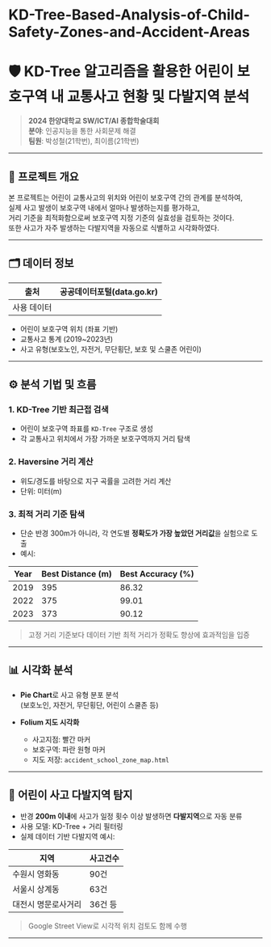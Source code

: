 # KD-Tree-Based-Analysis-of-Child-Safety-Zones-and-Accident-Areas

# 🛡️ KD-Tree 알고리즘을 활용한 어린이 보호구역 내 교통사고 현황 및 다발지역 분석

> **2024 한양대학교 SW/ICT/AI 종합학술대회**  
> **분야**: 인공지능을 통한 사회문제 해결  
> **팀원**: 박성철(21학번), 최이름(21학번)

---

## 📌 프로젝트 개요

본 프로젝트는 어린이 교통사고의 위치와 어린이 보호구역 간의 관계를 분석하여,  
실제 사고 발생이 보호구역 내에서 얼마나 발생하는지를 평가하고,  
거리 기준을 최적화함으로써 보호구역 지정 기준의 실효성을 검토하는 것이다.  
또한 사고가 자주 발생하는 다발지역을 자동으로 식별하고 시각화하였다.

---

## 🗂️ 데이터 정보

| 출처 | 공공데이터포털(data.go.kr) |
|------|------------------------------|
| 사용 데이터 |
- 어린이 보호구역 위치 (좌표 기반)
- 교통사고 통계 (2019~2023년)
- 사고 유형(보호노인, 자전거, 무단횡단, 보호 및 스쿨존 어린이)

---

## ⚙️ 분석 기법 및 흐름

### 1. KD-Tree 기반 최근접 검색
- 어린이 보호구역 좌표를 `KD-Tree` 구조로 생성
- 각 교통사고 위치에서 가장 가까운 보호구역까지 거리 탐색

### 2. Haversine 거리 계산
- 위도/경도를 바탕으로 지구 곡률을 고려한 거리 계산
- 단위: 미터(m)

### 3. 최적 거리 기준 탐색
- 단순 반경 300m가 아니라, 각 연도별 **정확도가 가장 높았던 거리값**을 실험으로 도출
- 예시:

| Year | Best Distance (m) | Best Accuracy (%) |
|------|-------------------|--------------------|
| 2019 | 395               | 86.32              |
| 2022 | 375               | 99.01              |
| 2023 | 373               | 90.12              |

> 고정 거리 기준보다 데이터 기반 최적 거리가 정확도 향상에 효과적임을 입증

---

## 📊 시각화 분석

- **Pie Chart**로 사고 유형 분포 분석  
  (보호노인, 자전거, 무단횡단, 어린이 스쿨존 등)

- **Folium 지도 시각화**  
  - 사고지점: 빨간 마커  
  - 보호구역: 파란 원형 마커  
  - 지도 저장: `accident_school_zone_map.html`

---

## 🚨 어린이 사고 다발지역 탐지

- 반경 **200m 이내**에 사고가 일정 횟수 이상 발생하면 **다발지역**으로 자동 분류
- 사용 모델: KD-Tree + 거리 필터링
- 실제 데이터 기반 다발지역 예시:

| 지역 | 사고건수 |
|------|----------|
| 수원시 영화동 | 90건 |
| 서울시 상계동 | 63건 |
| 대전시 명문로사거리 | 36건 등

> Google Street View로 시각적 위치 검토도 함께 수행

---
